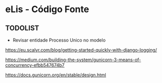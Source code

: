 # eLis - Código Fonte

## TODOLIST

- Revisar entidade Processo Unico no modelo

https://eu.scalyr.com/blog/getting-started-quickly-with-django-logging/

https://medium.com/building-the-system/gunicorn-3-means-of-concurrency-efbb547674b7

https://docs.gunicorn.org/en/stable/design.html